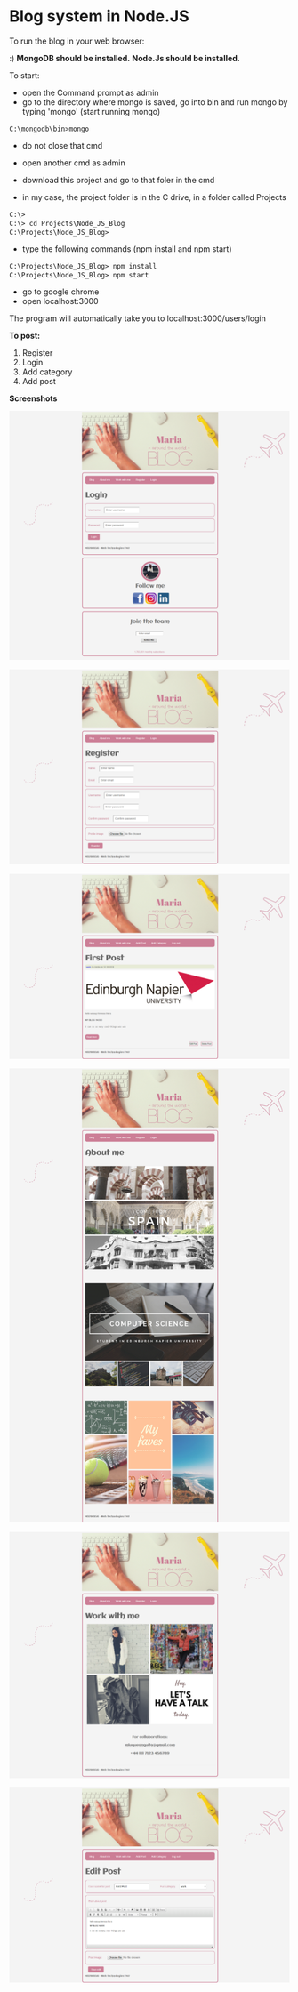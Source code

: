# Blog system in Node.JS

To run the blog in your web browser:

:)
**MongoDB should be installed.**
**Node.Js should be installed.**

To start:
- open the Command prompt as admin
- go to the directory where mongo is saved, go into bin and run mongo by typing 'mongo' (start running mongo) 
```
C:\mongodb\bin>mongo
```
- do not close that cmd

- open another cmd as admin
- download this project and go to that foler in the cmd
- in my case, the project folder is in the C drive, in a folder called Projects
```
C:\>
C:\> cd Projects\Node_JS_Blog
C:\Projects\Node_JS_Blog>
```
- type the following commands (npm install and npm start)

```
C:\Projects\Node_JS_Blog> npm install
C:\Projects\Node_JS_Blog> npm start
```

- go to google chrome 
- open localhost:3000

The program will automatically take you to localhost:3000/users/login

**To post:**
1. Register
2. Login
3. Add category
4. Add post



**Screenshots**

![Screenshot](screenshots/login.png)

![Screenshot](screenshots/register.png)

![Screenshot](screenshots/blog.png)

![Screenshot](screenshots/aboutme.png)

![Screenshot](screenshots/workwithme.png)

![Screenshot](screenshots/editpost.png)
